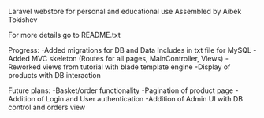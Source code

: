Laravel webstore for personal and educational use
Assembled by Aibek Tokishev

For more details go to README.txt

Progress:
-Added migrations for DB and Data Includes in txt file for MySQL
-Added MVC skeleton (Routes for all pages, MainController, Views)
-Reworked views from tutorial with blade template engine
-Display of products with DB interaction

Future plans:
-Basket/order functionality
-Pagination of product page
-Addition of Login and User authentication
-Addition of Admin UI with DB control and orders view